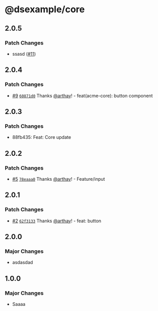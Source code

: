 # @dsexample/core

## 2.0.5

### Patch Changes

- ssasd ([#11](https://github.com/arthay/ds-example/pull/11))

## 2.0.4

### Patch Changes

- [#9](https://github.com/arthay/ds-example/pull/9) [`60871d0`](https://github.com/arthay/ds-example/commit/60871d02b771b2b7290eb83b185ab080e0408944) Thanks [@arthay](https://github.com/arthay)! - feat(acme-core): button component

## 2.0.3

### Patch Changes

- 88fb435: Feat: Core update

## 2.0.2

### Patch Changes

- [#5](https://github.com/arthay/ds-example/pull/5) [`78eaaa0`](https://github.com/arthay/ds-example/commit/78eaaa0e5ebc5d0e9b267fb0f9d0fe686ec75332) Thanks [@arthay](https://github.com/arthay)! - Feature/input

## 2.0.1

### Patch Changes

- [#2](https://github.com/arthay/ds-example/pull/2) [`62f3133`](https://github.com/arthay/ds-example/commit/62f3133d89dc6fafe3ec11a4d9e62a50fc4edfe0) Thanks [@arthay](https://github.com/arthay)! - feat: button

## 2.0.0

### Major Changes

- asdasdad

## 1.0.0

### Major Changes

- Saaaa
